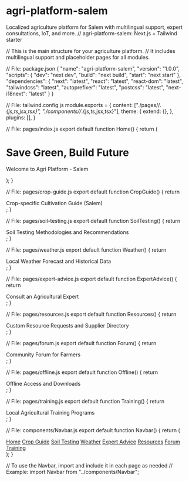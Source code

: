 # agri-platform-salem
Localized agriculture platform for Salem with multilingual support, expert consultations, IoT, and more.
// agri-platform-salem: Next.js + Tailwind starter

// This is the main structure for your agriculture platform. // It includes multilingual support and placeholder pages for all modules.

// File: package.json { "name": "agri-platform-salem", "version": "1.0.0", "scripts": { "dev": "next dev", "build": "next build", "start": "next start" }, "dependencies": { "next": "latest", "react": "latest", "react-dom": "latest", "tailwindcss": "latest", "autoprefixer": "latest", "postcss": "latest", "next-i18next": "latest" } }

// File: tailwind.config.js module.exports = { content: ["./pages//*.{js,ts,jsx,tsx}", "./components//*.{js,ts,jsx,tsx}"], theme: { extend: {}, }, plugins: [], }

// File: pages/index.js export default function Home() { return ( <div className="min-h-screen flex items-center justify-center bg-green-50"> <div className="text-center"> <h1 className="text-4xl font-bold text-green-700">Save Green, Build Future</h1> <p className="mt-4 text-lg text-gray-600">Welcome to Agri Platform - Salem</p> </div> </div> ); }

// File: pages/crop-guide.js export default function CropGuide() { return <div className="p-6">Crop-specific Cultivation Guide (Salem)</div>; }

// File: pages/soil-testing.js export default function SoilTesting() { return <div className="p-6">Soil Testing Methodologies and Recommendations</div>; }

// File: pages/weather.js export default function Weather() { return <div className="p-6">Local Weather Forecast and Historical Data</div>; }

// File: pages/expert-advice.js export default function ExpertAdvice() { return <div className="p-6">Consult an Agricultural Expert</div>; }

// File: pages/resources.js export default function Resources() { return <div className="p-6">Custom Resource Requests and Supplier Directory</div>; }

// File: pages/forum.js export default function Forum() { return <div className="p-6">Community Forum for Farmers</div>; }

// File: pages/offline.js export default function Offline() { return <div className="p-6">Offline Access and Downloads</div>; }

// File: pages/training.js export default function Training() { return <div className="p-6">Local Agricultural Training Programs</div>; }

// File: components/Navbar.js export default function Navbar() { return ( <nav className="p-4 bg-white shadow-md flex gap-4"> <a href="/" className="text-green-700 font-bold">Home</a> <a href="/crop-guide">Crop Guide</a> <a href="/soil-testing">Soil Testing</a> <a href="/weather">Weather</a> <a href="/expert-advice">Expert Advice</a> <a href="/resources">Resources</a> <a href="/forum">Forum</a> <a href="/training">Training</a> </nav> ); }

// To use the Navbar, import and include it in each page as needed // Example: import Navbar from "../components/Navbar";


